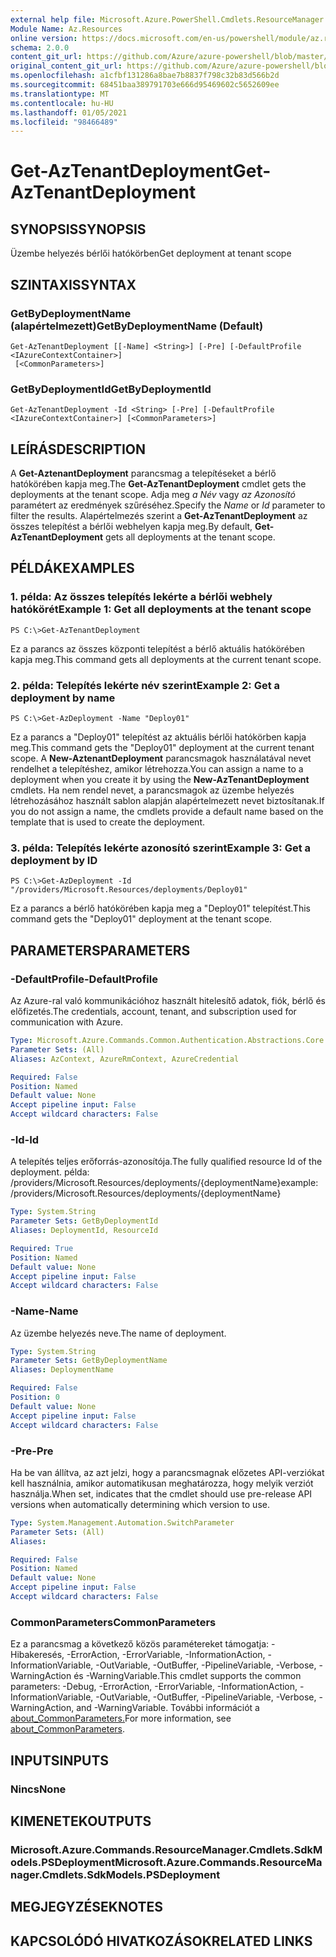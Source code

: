 ```yaml
---
external help file: Microsoft.Azure.PowerShell.Cmdlets.ResourceManager.dll-Help.xml
Module Name: Az.Resources
online version: https://docs.microsoft.com/en-us/powershell/module/az.resources/get-aztenantdeployment
schema: 2.0.0
content_git_url: https://github.com/Azure/azure-powershell/blob/master/src/Resources/Resources/help/Get-AzTenantDeployment.md
original_content_git_url: https://github.com/Azure/azure-powershell/blob/master/src/Resources/Resources/help/Get-AzTenantDeployment.md
ms.openlocfilehash: a1cfbf131286a8bae7b8837f798c32b83d566b2d
ms.sourcegitcommit: 68451baa389791703e666d95469602c5652609ee
ms.translationtype: MT
ms.contentlocale: hu-HU
ms.lasthandoff: 01/05/2021
ms.locfileid: "98466489"
---
```

# <span data-ttu-id="37fc9-101">Get-AzTenantDeployment</span><span class="sxs-lookup"><span data-stu-id="37fc9-101">Get-AzTenantDeployment</span></span>

## <span data-ttu-id="37fc9-102">SYNOPSIS</span><span class="sxs-lookup"><span data-stu-id="37fc9-102">SYNOPSIS</span></span>
<span data-ttu-id="37fc9-103">Üzembe helyezés bérlői hatókörben</span><span class="sxs-lookup"><span data-stu-id="37fc9-103">Get deployment at tenant scope</span></span>

## <span data-ttu-id="37fc9-104">SZINTAXIS</span><span class="sxs-lookup"><span data-stu-id="37fc9-104">SYNTAX</span></span>

### <span data-ttu-id="37fc9-105">GetByDeploymentName (alapértelmezett)</span><span class="sxs-lookup"><span data-stu-id="37fc9-105">GetByDeploymentName (Default)</span></span>
```
Get-AzTenantDeployment [[-Name] <String>] [-Pre] [-DefaultProfile <IAzureContextContainer>]
 [<CommonParameters>]
```

### <span data-ttu-id="37fc9-106">GetByDeploymentId</span><span class="sxs-lookup"><span data-stu-id="37fc9-106">GetByDeploymentId</span></span>
```
Get-AzTenantDeployment -Id <String> [-Pre] [-DefaultProfile <IAzureContextContainer>] [<CommonParameters>]
```

## <span data-ttu-id="37fc9-107">LEÍRÁS</span><span class="sxs-lookup"><span data-stu-id="37fc9-107">DESCRIPTION</span></span>
<span data-ttu-id="37fc9-108">A **Get-AztenantDeployment** parancsmag a telepítéseket a bérlő hatókörében kapja meg.</span><span class="sxs-lookup"><span data-stu-id="37fc9-108">The **Get-AzTenantDeployment** cmdlet gets the deployments at the tenant scope.</span></span>
<span data-ttu-id="37fc9-109">Adja meg *a Név* vagy *az Azonosító* paramétert az eredmények szűréséhez.</span><span class="sxs-lookup"><span data-stu-id="37fc9-109">Specify the *Name* or *Id* parameter to filter the results.</span></span>
<span data-ttu-id="37fc9-110">Alapértelmezés szerint a **Get-AzTenantDeployment** az összes telepítést a bérlői webhelyen kapja meg.</span><span class="sxs-lookup"><span data-stu-id="37fc9-110">By default, **Get-AzTenantDeployment** gets all deployments at the tenant scope.</span></span>

## <span data-ttu-id="37fc9-111">PÉLDÁK</span><span class="sxs-lookup"><span data-stu-id="37fc9-111">EXAMPLES</span></span>

### <span data-ttu-id="37fc9-112">1. példa: Az összes telepítés lekérte a bérlői webhely hatókörét</span><span class="sxs-lookup"><span data-stu-id="37fc9-112">Example 1: Get all deployments at the tenant scope</span></span>
```
PS C:\>Get-AzTenantDeployment
```

<span data-ttu-id="37fc9-113">Ez a parancs az összes központi telepítést a bérlő aktuális hatókörében kapja meg.</span><span class="sxs-lookup"><span data-stu-id="37fc9-113">This command gets all deployments at the current tenant scope.</span></span>

### <span data-ttu-id="37fc9-114">2. példa: Telepítés lekérte név szerint</span><span class="sxs-lookup"><span data-stu-id="37fc9-114">Example 2: Get a deployment by name</span></span>
```
PS C:\>Get-AzDeployment -Name "Deploy01"
```

<span data-ttu-id="37fc9-115">Ez a parancs a "Deploy01" telepítést az aktuális bérlői hatókörben kapja meg.</span><span class="sxs-lookup"><span data-stu-id="37fc9-115">This command gets the "Deploy01" deployment at the current tenant scope.</span></span>
<span data-ttu-id="37fc9-116">A **New-AztenantDeployment** parancsmagok használatával nevet rendelhet a telepítéshez, amikor létrehozza.</span><span class="sxs-lookup"><span data-stu-id="37fc9-116">You can assign a name to a deployment when you create it by using the **New-AzTenantDeployment** cmdlets.</span></span>
<span data-ttu-id="37fc9-117">Ha nem rendel nevet, a parancsmagok az üzembe helyezés létrehozásához használt sablon alapján alapértelmezett nevet biztosítanak.</span><span class="sxs-lookup"><span data-stu-id="37fc9-117">If you do not assign a name, the cmdlets provide a default name based on the template that is used to create the deployment.</span></span>

### <span data-ttu-id="37fc9-118">3. példa: Telepítés lekérte azonosító szerint</span><span class="sxs-lookup"><span data-stu-id="37fc9-118">Example 3: Get a deployment by ID</span></span>
```
PS C:\>Get-AzDeployment -Id "/providers/Microsoft.Resources/deployments/Deploy01"
```

<span data-ttu-id="37fc9-119">Ez a parancs a bérlő hatókörében kapja meg a "Deploy01" telepítést.</span><span class="sxs-lookup"><span data-stu-id="37fc9-119">This command gets the "Deploy01" deployment at the tenant scope.</span></span>

## <span data-ttu-id="37fc9-120">PARAMETERS</span><span class="sxs-lookup"><span data-stu-id="37fc9-120">PARAMETERS</span></span>

### <span data-ttu-id="37fc9-121">-DefaultProfile</span><span class="sxs-lookup"><span data-stu-id="37fc9-121">-DefaultProfile</span></span>
<span data-ttu-id="37fc9-122">Az Azure-ral való kommunikációhoz használt hitelesítő adatok, fiók, bérlő és előfizetés.</span><span class="sxs-lookup"><span data-stu-id="37fc9-122">The credentials, account, tenant, and subscription used for communication with Azure.</span></span>

```yaml
Type: Microsoft.Azure.Commands.Common.Authentication.Abstractions.Core.IAzureContextContainer
Parameter Sets: (All)
Aliases: AzContext, AzureRmContext, AzureCredential

Required: False
Position: Named
Default value: None
Accept pipeline input: False
Accept wildcard characters: False
```

### <span data-ttu-id="37fc9-123">-Id</span><span class="sxs-lookup"><span data-stu-id="37fc9-123">-Id</span></span>
<span data-ttu-id="37fc9-124">A telepítés teljes erőforrás-azonosítója.</span><span class="sxs-lookup"><span data-stu-id="37fc9-124">The fully qualified resource Id of the deployment.</span></span>
<span data-ttu-id="37fc9-125">példa: /providers/Microsoft.Resources/deployments/{deploymentName}</span><span class="sxs-lookup"><span data-stu-id="37fc9-125">example: /providers/Microsoft.Resources/deployments/{deploymentName}</span></span>

```yaml
Type: System.String
Parameter Sets: GetByDeploymentId
Aliases: DeploymentId, ResourceId

Required: True
Position: Named
Default value: None
Accept pipeline input: False
Accept wildcard characters: False
```

### <span data-ttu-id="37fc9-126">-Name</span><span class="sxs-lookup"><span data-stu-id="37fc9-126">-Name</span></span>
<span data-ttu-id="37fc9-127">Az üzembe helyezés neve.</span><span class="sxs-lookup"><span data-stu-id="37fc9-127">The name of deployment.</span></span>

```yaml
Type: System.String
Parameter Sets: GetByDeploymentName
Aliases: DeploymentName

Required: False
Position: 0
Default value: None
Accept pipeline input: False
Accept wildcard characters: False
```

### <span data-ttu-id="37fc9-128">-Pre</span><span class="sxs-lookup"><span data-stu-id="37fc9-128">-Pre</span></span>
<span data-ttu-id="37fc9-129">Ha be van állítva, az azt jelzi, hogy a parancsmagnak előzetes API-verziókat kell használnia, amikor automatikusan meghatározza, hogy melyik verziót használja.</span><span class="sxs-lookup"><span data-stu-id="37fc9-129">When set, indicates that the cmdlet should use pre-release API versions when automatically determining which version to use.</span></span>

```yaml
Type: System.Management.Automation.SwitchParameter
Parameter Sets: (All)
Aliases:

Required: False
Position: Named
Default value: None
Accept pipeline input: False
Accept wildcard characters: False
```

### <span data-ttu-id="37fc9-130">CommonParameters</span><span class="sxs-lookup"><span data-stu-id="37fc9-130">CommonParameters</span></span>
<span data-ttu-id="37fc9-131">Ez a parancsmag a következő közös paramétereket támogatja: -Hibakeresés, -ErrorAction, -ErrorVariable, -InformationAction, -InformationVariable, -OutVariable, -OutBuffer, -PipelineVariable, -Verbose, -WarningAction és -WarningVariable.</span><span class="sxs-lookup"><span data-stu-id="37fc9-131">This cmdlet supports the common parameters: -Debug, -ErrorAction, -ErrorVariable, -InformationAction, -InformationVariable, -OutVariable, -OutBuffer, -PipelineVariable, -Verbose, -WarningAction, and -WarningVariable.</span></span> <span data-ttu-id="37fc9-132">További információt a [about_CommonParameters.](http://go.microsoft.com/fwlink/?LinkID=113216)</span><span class="sxs-lookup"><span data-stu-id="37fc9-132">For more information, see [about_CommonParameters](http://go.microsoft.com/fwlink/?LinkID=113216).</span></span>

## <span data-ttu-id="37fc9-133">INPUTS</span><span class="sxs-lookup"><span data-stu-id="37fc9-133">INPUTS</span></span>

### <span data-ttu-id="37fc9-134">Nincs</span><span class="sxs-lookup"><span data-stu-id="37fc9-134">None</span></span>

## <span data-ttu-id="37fc9-135">KIMENETEK</span><span class="sxs-lookup"><span data-stu-id="37fc9-135">OUTPUTS</span></span>

### <span data-ttu-id="37fc9-136">Microsoft.Azure.Commands.ResourceManager.Cmdlets.SdkModels.PSDeployment</span><span class="sxs-lookup"><span data-stu-id="37fc9-136">Microsoft.Azure.Commands.ResourceManager.Cmdlets.SdkModels.PSDeployment</span></span>

## <span data-ttu-id="37fc9-137">MEGJEGYZÉSEK</span><span class="sxs-lookup"><span data-stu-id="37fc9-137">NOTES</span></span>

## <span data-ttu-id="37fc9-138">KAPCSOLÓDÓ HIVATKOZÁSOK</span><span class="sxs-lookup"><span data-stu-id="37fc9-138">RELATED LINKS</span></span>
